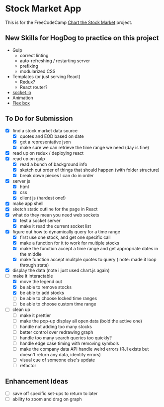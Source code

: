 # Stock Market App
This is for the FreeCodeCamp [Chart the Stock Market](https://www.freecodecamp.com/challenges/chart-the-stock-market) project.

## New Skills for HogDog to practice on this project
* Gulp
  * correct linting
  * auto-refreshing / restarting server 
  * prefixing
  * modularized CSS
* Templates (or just serving React)
  * Redux?
  * React router?
* [socket.io](https://github.com/socketio/socket.io)
* Animation
* [Flex box](https://developer.mozilla.org/en-US/docs/Web/CSS/CSS_Flexible_Box_Layout/Using_CSS_flexible_boxes)

## To Do for Submission
* [X] find a stock market data source
  * [X] quotes and EOD based on date
  * [X] get a representative json
  * [X] make sure we can retrieve the time range we need (day is fine)
* [X] read up on redux / deploying react
* [X] read up on gulp
  * [X] read a bunch of background info
  * [X] sketch out order of things that should happen (with folder structure)
  * [X] break down pieces I can do in order
* [X] server js
  * [X] html
  * [X] css
  * [X] client js (hardest one!)
* [X] make app shell 
* [X] sketch static outline for the page in React
* [X] what do they mean you need web sockets
  * [X] test a socket server
  * [X] make it read the current socket list
* [X] figure out how to dynamically query for a time range
  * [X] first use one stock, and get one specific call
  * [X] make a function for it to work for multiple stocks
  * [X] make the function accept a time range and get appropriate dates in the middle
  * [X] make function accept mulitple quotes to query ( note: made it loop through state)
* [X] display the data (note i just used chart.js again)
* [ ] make it interactable
  * [X] move the legend out
  * [X] be able to remove stocks
  * [X] be able to add stocks
  * [ ] be able to choose locked time ranges
  * [ ] be able to choose custom time range
* [ ] clean up
  * [ ] make it prettier
  * [ ] make the pop-up display all open data (bold the active one)
  * [ ] handle not adding too many stocks
  * [ ] better control over redrawing graph
  * [ ] handle too many search queries too quickly?
  * [ ] handle edge case timing with removing symbols
  * [ ] make the company data API handle weird errors (RJI exists but doesn't return any data, identify errors)
  * [ ] visual cue of someone else's update
  * [ ] refactor

## Enhancement Ideas
* [ ] save off specific set-ups to return to later
* [ ] ability to zoom and drag on graph